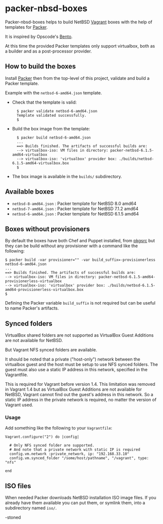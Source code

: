 # packer-nbsd-boxes

Packer-nbsd-boxes helps to build NetBSD [Vagrant](http://vagrantup.com)
boxes with the help of templates for [Packer](http://packer.io).

It is inspired by Opscode's [Bento](http://opscode.github.io/bento/).

At this time the provided Packer templates only support virtualbox,
both as a builder and as a post-processor provider.

## How to build the boxes

Install [Packer](http://packer.io) then from the top-level of this
project, validate and build a Packer template.

Example with the `netbsd-6-amd64.json` template.

* Check that the template is valid:

        $ packer validate netbsd-6-amd64.json
        Template validated successfully.
        $

* Build the box image from the template:

        $ packer build netbsd-6-amd64.json
        ...
        ==> Builds finished. The artifacts of successful builds are:
        --> virtualbox-iso: VM files in directory: packer-netbsd-6.1.5-amd64-virtualbox
        --> virtualbox-iso: 'virtualbox' provider box: ./builds/netbsd-6.1.5-amd64-virtualbox.box
        $

* The box image is available in the `builds/` subdirectory.

## Available boxes

  * `netbsd-8-amd64.json` : Packer template for NetBSD 8.0 amd64
  * `netbsd-7-amd64.json` : Packer template for NetBSD 7.1.2 amd64
  * `netbsd-6-amd64.json` : Packer template for NetBSD 6.1.5 amd64


## Boxes without provisioners

By default the boxes have both Chef and Puppet installed,
from [pkgsrc](http://pkgsrc.org/) but they can be build
without any provisioner with a command like the following:


    $ packer build -var provisioner="" -var build_suffix=-provisionerless netbsd-6-amd64.json 
    ...
    ==> Builds finished. The artifacts of successful builds are:
    --> virtualbox-iso: VM files in directory: packer-netbsd-6.1.5-amd64-provisionerless-virtualbox
    --> virtualbox-iso: 'virtualbox' provider box: ./builds/netbsd-6.1.5-amd64-provisionerless-virtualbox.box
    $

Defining the Packer variable `build_suffix` is not required
but can be useful to name Packer's artifacts.

## Synced folders

VirtualBox shared folders are not supported as VirtualBox Guest
Additions are not available for NetBSD.

But Vagrant NFS synced folders are available.

It should be noted that a private ("host-only") network between the
virtualbox guest and the host must be setup to use NFS synced
folders.  The guest must also use a static IP address in this
network, specified in the Vagrantfile.

This is required for Vagrant before version 1.4. This limitation
was removed in Vagrant 1.4 but as VirtualBox Guest Additions are
not available for NetBSD, Vagrant cannot find out the guest's address
in this network. So a static IP address in the private network is
required, no matter the version of Vagrant used.

### Usage

Add something like the following to your `Vagrantfile`:

  
    Vagrant.configure("2") do |config|
      
      # Only NFS synced folder are supported.
      # And note that a private network with static IP is required
      config.vm.network :private_network, ip: "192.168.33.10"
      config.vm.synced_folder "/some/host/pathname", "/vagrant", type: "nfs"

    end

## ISO files

When needed Packer downloads NetBSD installation ISO image files.
If you already have them available you can put them, or symlink
them, into a subdirectory named `iso/`.

-stoned

